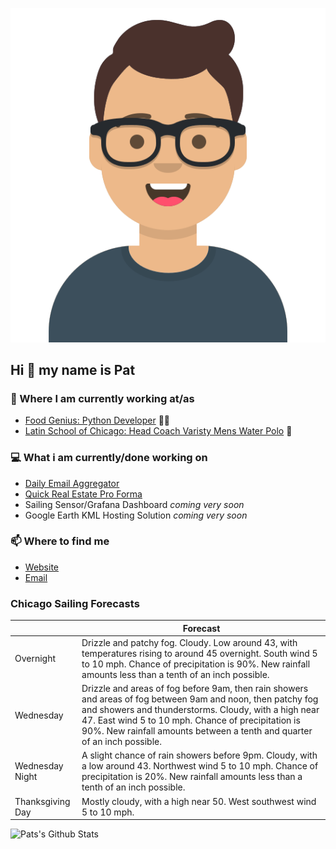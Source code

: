 [![Social banner for p-j-falconer](https://raw.githubusercontent.com/P-J-FALCONER/P-J-FALCONER/master/assets/avataaars.svg)](https://patfalconer.com/)
## Hi :wave: my name is Pat

### 💼 Where I am currently working at/as
- [Food Genius: Python Developer](https://getfoodgenius.com/) 🍔🐍
- [Latin School of Chicago: Head Coach Varisty Mens Water Polo](https://www.latinschool.org/) 🤽


### 💻 What i am currently/done working on
 - [Daily Email Aggregator](https://github.com/P-J-FALCONER/dott_daily_mail)
 - [Quick Real Estate Pro Forma](https://github.com/P-J-FALCONER/henry)
 - Sailing Sensor/Grafana Dashboard *coming very soon*
 - Google Earth KML Hosting Solution *coming very soon*

### 📫 Where to find me
 - [Website](https://patfalconer.com/)
 - [Email](mailto:patrick.j.falconer@gmail.com)


### Chicago Sailing Forecasts
|   | Forecast  |
|---|---|
| Overnight | Drizzle and patchy fog. Cloudy. Low around 43, with temperatures rising to around 45 overnight. South wind 5 to 10 mph. Chance of precipitation is 90%. New rainfall amounts less than a tenth of an inch possible. |
| Wednesday | Drizzle and areas of fog before 9am, then rain showers and areas of fog between 9am and noon, then patchy fog and showers and thunderstorms. Cloudy, with a high near 47. East wind 5 to 10 mph. Chance of precipitation is 90%. New rainfall amounts between a tenth and quarter of an inch possible. |
| Wednesday Night | A slight chance of rain showers before 9pm. Cloudy, with a low around 43. Northwest wind 5 to 10 mph. Chance of precipitation is 20%. New rainfall amounts less than a tenth of an inch possible. |
| Thanksgiving Day | Mostly cloudy, with a high near 50. West southwest wind 5 to 10 mph. |

![Pats's Github Stats](https://github-readme-stats.vercel.app/api?username=p-j-falconer&show_icons=true&theme=radical)
